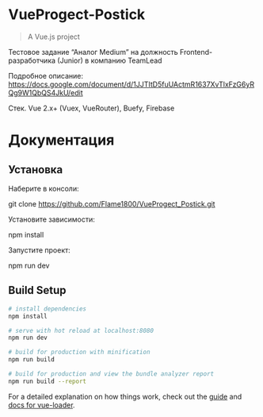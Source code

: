 # VueProgect-Postick
> A Vue.js project

Тестовое задание “Аналог Medium” на должность Frontend-разработчикa (Junior) в компанию TeamLead

Подробное описание: https://docs.google.com/document/d/1JJTItD5fuUActmR1637XvTlxFzG6yRQg9W1QbQS4JkU/edit

Стек.
Vue 2.x+ (Vuex, VueRouter), Buefy, Firebase

# Документация

## Установка
Наберите в консоли:

git clone https://github.com/Flame1800/VueProgect_Postick.git

Установите зависимости:

npm install

Запустите проект:

npm run dev

## Build Setup

``` bash
# install dependencies
npm install

# serve with hot reload at localhost:8080
npm run dev

# build for production with minification
npm run build

# build for production and view the bundle analyzer report
npm run build --report
```

For a detailed explanation on how things work, check out the [guide](http://vuejs-templates.github.io/webpack/) and [docs for vue-loader](http://vuejs.github.io/vue-loader).

